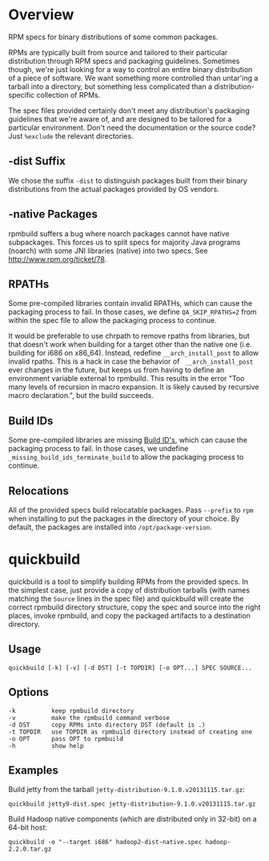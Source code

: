# Overview

RPM specs for binary distributions of some common packages.

RPMs are typically built from source and tailored to their particular
distribution through RPM specs and packaging guidelines. Sometimes though,
we're just looking for a way to control an entire binary distribution of a
piece of software.  We want something more controlled than untar'ing a tarball
into a directory, but something less complicated than a distribution-specific
collection of RPMs.

The spec files provided certainly don't meet any distribution's packaging
guidelines that we're aware of, and are designed to be tailored for a
particular environment.  Don't need the documentation or the source code?  Just
`%exclude` the relevant directories.

## -dist Suffix

We chose the suffix `-dist` to distinguish packages built from their binary
distributions from the actual packages provided by OS vendors.

## -native Packages

rpmbuild suffers a bug where noarch packages cannot have native
subpackages.  This forces us to split specs for majority Java programs
(noarch) with some JNI libraries (native) into two specs.  See
<http://www.rpm.org/ticket/78>.

## RPATHs

Some pre-compiled libraries contain invalid RPATHs, which can cause the
packaging process to fail.  In those cases, we define `QA_SKIP_RPATHS=2` from
within the spec file to allow the packaging process to continue.

It would be preferable to use chrpath to remove rpaths from libraries, but that
doesn't work when building for a target other than the native one (i.e.
building for i686 on x86\_64).  Instead, redefine `__arch_install_post` to
allow invalid rpaths. This is a hack in case the behavior of `
__arch_install_post` ever changes in the future, but keeps us from having to
define an environment variable external to rpmbuild.  This results in the error
"Too many levels of recursion in macro expansion. It is likely caused by
recursive macro declaration.", but the build succeeds.

## Build IDs

Some pre-compiled libraries are missing [Build
ID's](https://fedoraproject.org/wiki/Releases/FeatureBuildId), which can cause
the packaging process to fail.  In those cases, we undefine
`_missing_build_ids_terminate_build` to allow the packaging process to
continue.

## Relocations

All of the provided specs build relocatable packages.  Pass `--prefix` to `rpm`
when installing to put the packages in the directory of your choice.  By
default, the packages are installed into `/opt/package-version`.

# quickbuild

quickbuild is a tool to simplify building RPMs from the provided specs.  In the
simplest case, just provide a copy of distribution tarballs (with names
matching the `Source` lines in the spec file) and quickbuild will create the
correct rpmbuild directory structure, copy the spec and source into the right
places, invoke rpmbuild, and copy the packaged artifacts to a destination
directory.

## Usage

    quickbuild [-k] [-v] [-d DST] [-t TOPDIR] [-o OPT...] SPEC SOURCE...

## Options

    -k          keep rpmbuild directory
    -v          make the rpmbuild command verbose
    -d DST      copy RPMs into directory DST (default is .)
    -t TOPDIR   use TOPDIR as rpmbuild directory instead of creating one
    -o OPT      pass OPT to rpmbuild
    -h          show help

## Examples

Build jetty from the tarball `jetty-distribution-9.1.0.v20131115.tar.gz`:

    quickbuild jetty9-dist.spec jetty-distribution-9.1.0.v20131115.tar.gz

Build Hadoop native components (which are distributed only in 32-bit) on a
64-bit host:

    quickbuild -o "--target i686" hadoop2-dist-native.spec hadoop-2.2.0.tar.gz

